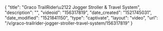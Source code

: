 {
    "title": "Graco  TrailRider\u2122 Jogger Stroller & Travel System",
    "description": "",
    "videoid": "156317819",
    "date_created": "1521745031",
    "date_modified": "1521841150",
    "type": "captivate",
    "layout": "video",
    "url": "\/v\/graco-trailrider-jogger-stroller-travel-system\/156317819"
}
